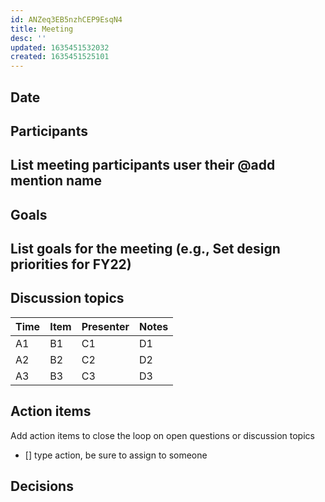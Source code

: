 ```yaml
---
id: ANZeq3EB5nzhCEP9EsqN4
title: Meeting
desc: ''
updated: 1635451532032
created: 1635451525101
---
```


## Date

## Participants
List meeting participants user their @add mention name
-

## Goals
List goals for the meeting (e.g., Set design priorities for FY22)
-

## Discussion topics

Time | Item | Presenter | Notes
---------|----------|---------|---------
 A1 | B1 | C1 | D1
 A2 | B2 | C2 | D2
 A3 | B3 | C3 | D3

## Action items
Add action items to close the loop on open questions or discussion topics
- [] type action, be sure to assign to someone

## Decisions
